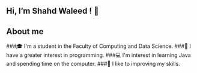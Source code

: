 ## Hi, I’m Shahd Waleed ! 👋
## About me
###🎓 I'm a student in the Faculty of Computing and Data Science.
###👀 I have a greater interest in programming.
###💻 I'm interest in learning Java and spending time on the computer.
###🚀 I like to improving my skills.




<!---
Shahd-595/Shahd-595 is a ✨ special ✨ repository because its `README.md` (this file) appears on your GitHub profile.
You can click the Preview link to take a look at your changes.
--->
